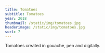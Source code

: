 ```yaml
---
title: Tomatoes
subtitle: Tomatoes
year: 2018
thumbnail: /static/img/tomatoes.jpg
headerimage: /static/img/tomatoes.jpg
sort: 7
---
```

Tomatoes created in gouache, pen and digitally.